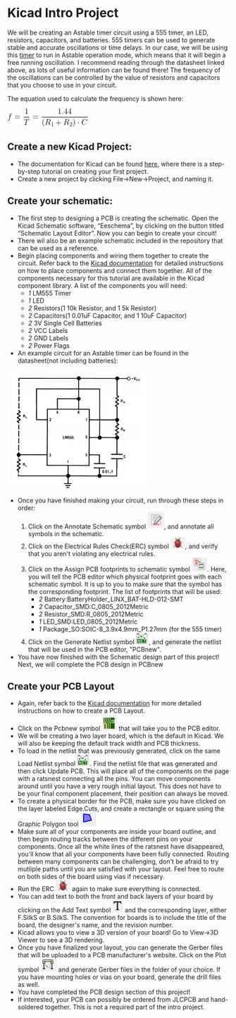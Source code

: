 # Kicad Intro Project

We will be creating an Astable timer circuit using a 555 timer, an LED, resistors, capacitors, and batteries. 555 timers can be used to generate stable and accurate oscillations or time delays. In our case, we will be using this [timer](https://www.ti.com/lit/ds/symlink/lm555.pdf?HQS=dis-dk-null-digikeymode-dsf-pf-null-wwe&ts=1630736989538&ref_url=https%253A%252F%252Fwww.ti.com%252Fgeneral%252Fdocs%252Fsuppproductinfo.tsp%253FdistId%253D10%2526gotoUrl%253Dhttps%253A%252F%252Fwww.ti.com%252Flit%252Fgpn%252Flm555) to run in Astable operation mode, which means that it will begin a free running oscillation. I recommend reading through the datasheet linked above, as lots of useful information can be found there! The frequency of the oscillations can be controlled by the value of resistors and capacitors that you choose to use in your circuit.  

The equation used to calculate the frequency is shown here:

![alt text](/images/freq_eqn.gif "Frequency Equation")

## Create a new Kicad Project:
+ The documentation for Kicad can be found [here](https://docs.kicad.org/5.1/en/getting_started_in_kicad/getting_started_in_kicad.html), where there is a step-by-step tutorial on creating your first project.
+ Create a new project by clicking File->New->Project, and naming it.

## Create your schematic:
+ The first step to designing a PCB is creating the schematic. Open the Kicad Schematic software, “Eeschema”, by clicking on the button titled “Schematic Layout Editor”. Now you can begin to create your circuit!
+ There wil also be an example schematic included in the repository that can be used as a reference.
+ Begin placing components and wiring them together to create the circuit. Refer back to the [Kicad documentation](https://docs.kicad.org/5.1/en/getting_started_in_kicad/getting_started_in_kicad.html) for detailed instructions on how to place components and connect them together. All of  the components necessary for this tutorial are available in the Kicad component library. A list of the components you will need:
    + *1* LM555 Timer
    + *1* LED
    + *2* Resistors(1 10k Resistor, and 1 5k Resistor)
    + *2* Capacitors(1 0.01uF Capacitor, and 1 10uF Capacitor)
    + *2* 3V Single Cell Batteries
    + *2* VCC Labels
    + *2* GND Labels
    + *2* Power Flags
+  An example circuit for an Astable timer can be found in the datasheet(not including batteries):

![](/images/datasheet_schematic_ex.PNG "Schematic Example")

+ Once you have finished making your circuit, run through these steps in order:
    1. Click on the Annotate Schematic symbol ![](/images/annotate.PNG), and annotate all symbols in the schematic.
    2. Click on the Electrical Rules Check(ERC) symbol ![](/images/bug.PNG), and verify that you aren't violating any electrical rules.
    3. Click on the Assign PCB footprints to schematic symbol ![](/images/footprint.PNG). Here, you will tell the PCB editor which physical footprint goes with each schematic symbol. It is up to you to make sure that the symbol has the corresponding footprint. The list of footprints that will be used:
        + *2* Battery:BatteryHolder_LINX_BAT-HLD-012-SMT
        + *2* Capacitor_SMD:C_0805_2012Metric
        + *2* Resistor_SMD:R_0805_2012Metric
        + *1* LED_SMD:LED_0805_2012Metric
        + *1* Package_SO:SOIC-8_3.9x4.9mm_P1.27mm (for the 555 timer)
    4. Click on the Generate Netlist symbol ![](/images/netlist.PNG), and generate the netlist that will be used in the PCB editor, "PCBnew".
+ You have now finished with the Schematic design part of this project! Next, we will complete the PCB design in PCBnew

## Create your PCB Layout
+ Again, refer back to the [Kicad documentation](https://docs.kicad.org/5.1/en/getting_started_in_kicad/getting_started_in_kicad.html) for more detailed instructions on how to create a PCB Layout.
+ Click on the Pcbnew symbol ![](/images/pcbnew.PNG) that will take you to the PCB editor.
+ We will be creating a two layer board, which is the default in Kicad. We will also be keeping the default track width and PCB thickness.
+ To load in the netlist that was previously generated, click on the same Load Netlist symbol ![](/images/netlist.PNG). Find the netlist file that was generated and then click Update PCB. This will place all of the components on the page with a ratsnest connecting all the pins. You can move components around until you have a very rough initial layout. This does not have to be your final component placement, their position can always be moved.
+ To create a physical border for the PCB, make sure you have clicked on the layer labeled Edge.Cuts, and create a rectangle or square using the Graphic Polygon tool ![](/images/graphic_polygon.PNG)
+ Make sure all of your components are inside your board outline, and then begin routing tracks between the different pins on your components. Once all the white lines of the ratsnest have disappeared, you'll know that all your components have been fully connected. Routing between many components can be challenging, don't be afraid to try mutliple paths until you are satisfied with your layout. Feel free to route on both sides of the board using vias if necessary.
+ Run the ERC ![](/images/bug.PNG) again to make sure everything is connected.
+ You can add text to both the front and back layers of your board by clicking on the Add Text symbol ![](/images/text.PNG) and the corresponding layer, either F.SilkS or B.SilkS. The convention for boards is to include the title of the board, the designer's name, and the revision number.
+ Kicad allows you to view a 3D version of your board! Go to View->3D Viewer to see a 3D rendering.
+ Once you have finalized your layout, you can generate the Gerber files that will be uploaded to a PCB manufacturer's website. Click on the Plot symbol ![](/images/plot.PNG) and generate Gerber files in the folder of your choice. If you have mounting holes or vias on your board, generate the drill files as well.
+ You have completed the PCB design section of this project!
+ If interested, your PCB can possibly be ordered from JLCPCB and hand-soldered together. This is not a required part of the intro project.






